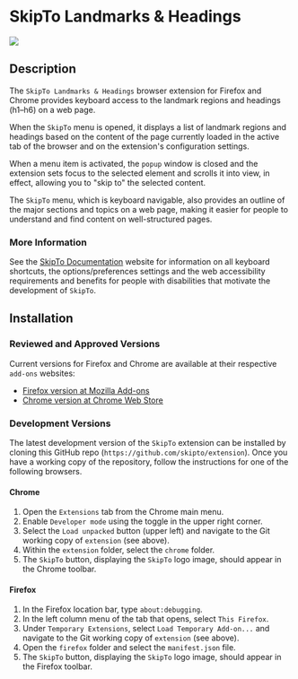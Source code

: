 # SkipTo Landmarks & Headings

<img src="https://github.com/skipto/extension/blob/main/images/skipto-96.png">

## Description

The `SkipTo Landmarks & Headings` browser extension for Firefox and Chrome provides keyboard access to the landmark regions and headings (h1–h6) on a web page.

When the `SkipTo` menu is opened, it displays a list of landmark regions and headings based on the content of the page currently loaded in the active tab of the browser and on the extension's configuration settings.

When a menu item is activated, the `popup` window is closed and the extension sets focus to the selected element and scrolls it into view, in effect, allowing you to "skip to" the selected content.

The `SkipTo` menu, which is keyboard navigable, also provides an outline of the major sections and topics on a web page, making it easier for people to understand and find content on well-structured pages.

### More Information

See the <a href="https://skipto.github.io/">SkipTo Documentation</a> website for information on all keyboard shortcuts, the options/preferences settings and the web accessibility requirements and benefits for people with disabilities that motivate the development of `SkipTo`.

## Installation

### Reviewed and Approved Versions

Current versions for Firefox and Chrome are available at their respective
`add-ons` websites:

* [Firefox version at Mozilla Add-ons](https://addons.mozilla.org/en-US/firefox/addon/skipto/)
* [Chrome version at Chrome Web Store](https://chrome.google.com/webstore/detail/skipto/fjkpbfcodhflpdildjbmdhhmcoplghgf)

### Development Versions

The latest development version of the `SkipTo` extension can be installed by cloning this GitHub repo (`https://github.com/skipto/extension`). Once you have a working copy of the repository, follow the instructions for one of the following browsers.

#### Chrome

1. Open the `Extensions` tab from the Chrome main menu.
1. Enable `Developer mode` using the toggle in the upper right corner.
1. Select the `Load unpacked` button (upper left) and navigate to the Git working copy of `extension` (see above).
1. Within the `extension` folder, select the `chrome` folder.
1. The `SkipTo` button, displaying the `SkipTo` logo image, should appear in the Chrome toolbar.

#### Firefox

1. In the Firefox location bar, type `about:debugging`.
1. In the left column menu of the tab that opens, select `This Firefox`.
1. Under `Temporary Extensions`, select `Load Temporary Add-on...` and navigate to the Git working copy of `extension` (see above).
1. Open the `firefox` folder and select the `manifest.json` file.
1. The `SkipTo` button, displaying the `SkipTo` logo image, should appear in the Firefox toolbar.

